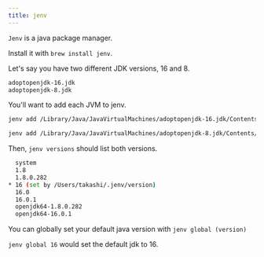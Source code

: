 ```yaml
---
title: jenv
---
```


`Jenv` is a java package manager.

Install it with `brew install jenv`.

Let\'s say you have two different JDK versions, 16 and 8.

```sh
adoptopenjdk-16.jdk
adoptopenjdk-8.jdk
```

You\'ll want to add each JVM to jenv.

```sh
jenv add /Library/Java/JavaVirtualMachines/adoptopenjdk-16.jdk/Contents/Home/
```

```sh
jenv add /Library/Java/JavaVirtualMachines/adoptopenjdk-8.jdk/Contents/Home/
```

Then, `jenv versions` should list both versions.

```sh
  system
  1.8
  1.8.0.282
* 16 (set by /Users/takashi/.jenv/version)
  16.0
  16.0.1
  openjdk64-1.8.0.282
  openjdk64-16.0.1
```

You can globally set your default java version with
`jenv global (version)`

`jenv global 16` would set the default jdk to 16.
